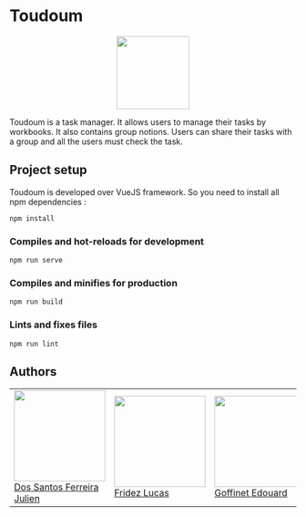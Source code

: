 # Toudoum

<p align="center">
  <img width="128" src="https://toudoum.srvz-webapp.he-arc.ch/public/toudoum.png" />
</p>

Toudoum is a task manager. It allows users to manage their tasks by workbooks. It also contains group notions.
Users can share their tasks with a group and all the users must check the task.

## Project setup

Toudoum is developed over VueJS framework. So you need to install all npm dependencies :

```
npm install
```

### Compiles and hot-reloads for development
```
npm run serve
```

### Compiles and minifies for production
```
npm run build
```

### Lints and fixes files
```
npm run lint
```

## Authors

<table>
   <tr>
      <td>
         <a href="https://github.com/julienFerreira"><img width=160px src="https://avatars1.githubusercontent.com/u/43986551?s=460&v=4"><br>
         Dos Santos Ferreira Julien</a>
      </td>
      <td>
         <a href="https://github.com/fridezlucas"><img width=160px src="https://secure.gravatar.com/avatar/72c1469bf815bd4e0a858341571d5111?s=800&d=identicon"><br>
         Fridez Lucas</a>
      </td>
     <td>
         <a href="https://github.com/chichha"><img width=160px src="https://avatars3.githubusercontent.com/u/44049821?s=460&v=4"><br>
         Goffinet Edouard</a>
      </td>
   </tr>
</table>
